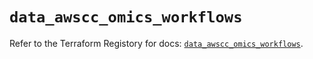 # `data_awscc_omics_workflows`

Refer to the Terraform Registory for docs: [`data_awscc_omics_workflows`](https://registry.terraform.io/providers/hashicorp/awscc/0.70.0/docs/data-sources/omics_workflows).
